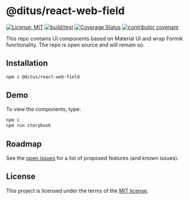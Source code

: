 # @ditus/react-web-field

[![License: MIT](https://img.shields.io:/github/license/ditus-software/react-web-field)](LICENSE.md)
[![build/test](https://github.com/ditus-software/react-web-field/actions/workflows/node.js.yml/badge.svg?branch=master)](https://github.com/ditus-software/react-web-field/actions/workflows/node.js.yml)
[![Coverage Status](https://coveralls.io/repos/github/ditus-software/react-web-field/badge.svg?branch=master)](https://coveralls.io/github/ditus-software/react-web-field?branch=master)
[![contributor covenant](https://img.shields.io/badge/Contributor%20Covenant-v2.0%20adopted-ff69b4.svg)](CODE-OF-CONDUCT.md)

This repo contains UI components based on Material UI and wrap Formik functionality. The repo is open source and will remain so.

## Installation

```bash
npm i @ditus/react-web-field
```

## Demo

To view the components, type:

```bash
npm i
npm run storybook
```

## Roadmap

See the [open
issues](https://github.com/ditus-software/react-web-field/issues) for a
list of proposed features (and known issues).

## License

This project is licensed under the terms of the [MIT license](LICENSE.md).
